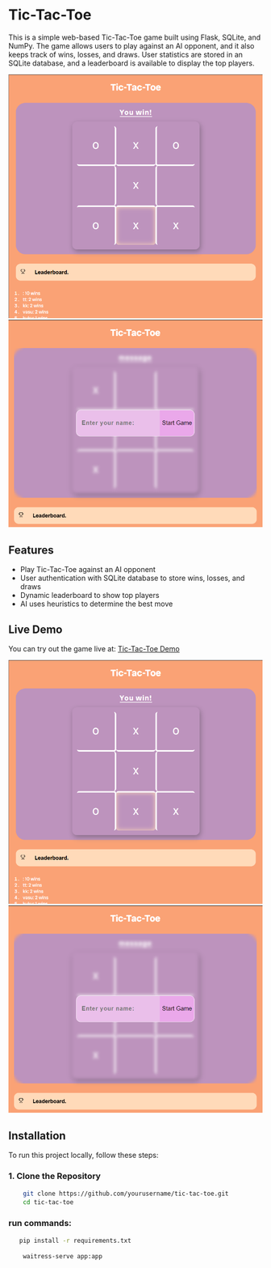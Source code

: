 # Tic-Tac-Toe

This is a simple web-based Tic-Tac-Toe game built using Flask, SQLite, and NumPy. The game allows users to play against an AI opponent, and it also keeps track of wins, losses, and draws. User statistics are stored in an SQLite database, and a leaderboard is available to display the top players.

![Tic-Tac-Toe Game Preview](1.png)
![Tic-Tac-Toe Game Preview](2.png)

## Features

- Play Tic-Tac-Toe against an AI opponent
- User authentication with SQLite database to store wins, losses, and draws
- Dynamic leaderboard to show top players
- AI uses heuristics to determine the best move

## Live Demo

You can try out the game live at: [Tic-Tac-Toe Demo](https://tic-tac-toe-yfxi.onrender.com/)

![alt preview](1.png)
![alt preview](2.png)

## Installation

To run this project locally, follow these steps:

### 1. Clone the Repository

```bash
    git clone https://github.com/yourusername/tic-tac-toe.git
    cd tic-tac-toe
```

### run commands:

```bash 
   pip install -r requirements.txt
```

```bash 
    waitress-serve app:app 
```
